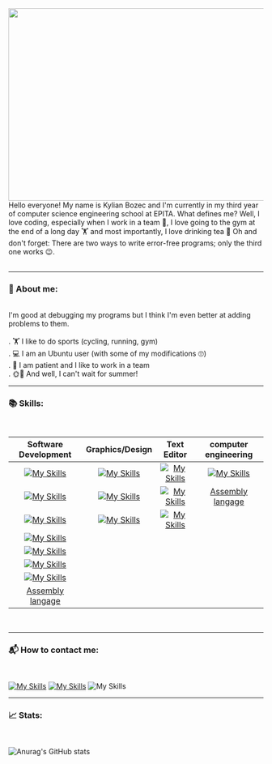 
<!--![tenor](https://user-images.githubusercontent.com/103060218/198878467-327c3357-8e0f-4ed5-ad7e-225eb80b5574.gif =250x250)-->
<img src="https://github.com/KylianBozec/KylianBozec/blob/main/Hi%20There!%20(3).png" width="1000" height="380"/>

<!--![Hi There! (1)-min](https://user-images.githubusercontent.com/103060218/198880984-35424524-ea85-4002-a2e5-a0cb7acede50.png)-->

<br/>
Hello everyone! My name is Kylian Bozec and I'm currently in my third year of computer science engineering school at EPITA. What defines me? Well, I love coding, especially when I work in a team 💪, I love going to the gym at the end of a long day 🏋️ and most importantly, I love drinking tea 🍵 Oh and don't forget: There are two ways to write error-free programs; only the third one works 😉.

<br/>
<br/>

---
### 👀 About me:
<br/>
I'm good at debugging my programs but I think I'm even better at adding problems to them.
<br/>
<br/>
. 🏋️ I like to do sports (cycling, running, gym)
<br/>
. 💻 I am an Ubuntu user (with some of my modifications 🙄)
<br/>
. 🤝 I am patient and I like to work in a team
<br/>
. 🌞🌊 And well, I can't wait for summer!




<br/>

---
### 📚 Skills:
<br/>


| Software Development | Graphics/Design | Text Editor | computer engineering |
| :------------------: | :-------------: | :---------: | :------------------: |
| [![My Skills](https://skillicons.dev/icons?i=cpp)](https://fr.wikipedia.org/wiki/C%2B%2B)   | [![My Skills](https://skillicons.dev/icons?i=blender)]([https://fr.wikipedia.org/wiki/C%2B%2B](https://www.blender.org/))| [![My Skills](https://skillicons.dev/icons?i=vim)](https://fr.wikipedia.org/wiki/Vim)| [![My Skills](https://skillicons.dev/icons?i=arduino)](https://fr.wikipedia.org/wiki/Arduino)|
| [![My Skills](https://skillicons.dev/icons?i=c)](https://fr.wikipedia.org/wiki/C_(langage)) | [![My Skills](https://skillicons.dev/icons?i=figma)](https://www.figma.com/)  | [![My Skills](https://skillicons.dev/icons?i=emacs)](https://fr.wikipedia.org/wiki/Emacs)| [Assembly langage](https://fr.wikipedia.org/wiki/Assembleur#:~:text=Un%20langage%20d'assemblage%20ou,%C3%A0%2Ddire%20faciles%20%C3%A0%20retenir.)|
| [![My Skills](https://skillicons.dev/icons?i=cs)](https://fr.wikipedia.org/wiki/C_sharp)    | [![My Skills](https://skillicons.dev/icons?i=unity)](https://unity.com)| [![My Skills](https://skillicons.dev/icons?i=vscode)](https://fr.wikipedia.org/wiki/Visual_Studio_Code)|
| [![My Skills](https://skillicons.dev/icons?i=git)](https://fr.wikipedia.org/wiki/Git) |
| [![My Skills](https://skillicons.dev/icons?i=bash)](https://en.wikipedia.org/wiki/Bash_(Unix_shell)#:~:text=Bash%20is%20a%20Unix%20shell%20and%20command%20language,programs%20Linus%20Torvalds%20ported%20to%20Linux%2C%20alongside%20GCC.) |
| [![My Skills](https://skillicons.dev/icons?i=py)](https://fr.wikipedia.org/wiki/Python_(langage))|
| [![My Skills](https://skillicons.dev/icons?i=ocaml)](https://ocaml.org/)|
| [Assembly langage](https://fr.wikipedia.org/wiki/Assembleur#:~:text=Un%20langage%20d'assemblage%20ou,%C3%A0%2Ddire%20faciles%20%C3%A0%20retenir.)|


<br/>


---
### 📬 How to contact me:
<br/>


[![My Skills](https://skillicons.dev/icons?i=linkedin)](https://www.linkedin.com/in/kylian-bozec-081537255/)
[![My Skills](https://skillicons.dev/icons?i=instagram)](https://www.instagram.com/kylian_bozec/)
![My Skills](https://skillicons.dev/icons?i=discord)


---
### 📈 Stats:
<br/>


![Anurag's GitHub stats](https://github-readme-stats.vercel.app/api?username=KylianBozec&show_icons=true&theme=radical)
<br/>

<!--
**KylianBozec/KylianBozec** is a ✨ _special_ ✨ repository because its `README.md` (this file) appears on your GitHub profile.

Here are some ideas to get you started:

- 🔭 I’m currently working on ...
- 🌱 I’m currently learning ...
- 👯 I’m looking to collaborate on ...
- 🤔 I’m looking for help with ...
- 💬 Ask me about ...
- 📫 How to reach me: ...
- 😄 Pronouns: ...
- ⚡ Fun fact: ...
-->
